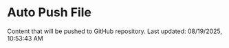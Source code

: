 # Auto Push File

Content that will be pushed to GitHub repository.
Last updated: 08/19/2025, 10:53:43 AM